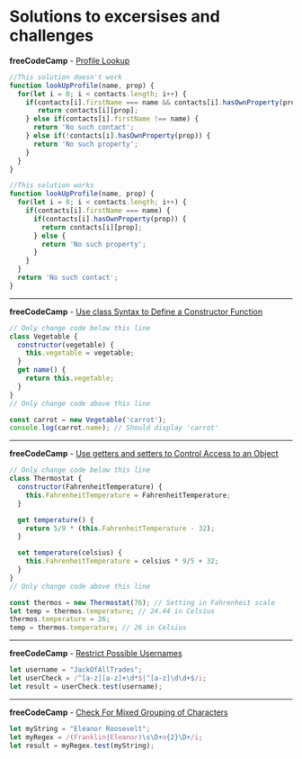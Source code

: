 # Solutions to excersises and challenges

**freeCodeCamp** - [Profile Lookup](https://www.freecodecamp.org/learn/javascript-algorithms-and-data-structures/basic-javascript/profile-lookup)

```js
//This solution doesn't work
function lookUpProfile(name, prop) {
  for(let i = 0; i < contacts.length; i++) {
    if(contacts[i].firstName === name && contacts[i].hasOwnProperty(prop)) {
       return contacts[i][prop];   
    } else if(contacts[i].firstName !== name) {
      return 'No such contact';
    } else if(!contacts[i].hasOwnProperty(prop)) {
      return 'No such property';
    }
  }
}

//This solution works
function lookUpProfile(name, prop) {
  for(let i = 0; i < contacts.length; i++) {
    if(contacts[i].firstName === name) {
      if(contacts[i].hasOwnProperty(prop)) {
        return contacts[i][prop];
      } else {
        return 'No such property'; 
      }   
    }  
  }
  return 'No such contact';
}
```
---
**freeCodeCamp** - [Use class Syntax to Define a Constructor Function](https://www.freecodecamp.org/learn/javascript-algorithms-and-data-structures/es6/use-class-syntax-to-define-a-constructor-function)

```js
// Only change code below this line
class Vegetable {
  constructor(vegetable) {
    this.vegetable = vegetable;
  }
  get name() {
    return this.vegetable;
  }
}
// Only change code above this line

const carrot = new Vegetable('carrot');
console.log(carrot.name); // Should display 'carrot'
```
 ---

**freeCodeCamp** - [Use getters and setters to Control Access to an Object](https://www.freecodecamp.org/learn/javascript-algorithms-and-data-structures/es6/use-getters-and-setters-to-control-access-to-an-object)

```js
// Only change code below this line
class Thermostat {
  constructor(FahrenheitTemperature) {
    this.FahrenheitTemperature = FahrenheitTemperature;
  }

  get temperature() {
    return 5/9 * (this.FahrenheitTemperature - 32);
  }

  set temperature(celsius) {
    this.FahrenheitTemperature = celsius * 9/5 + 32;
  }
}
// Only change code above this line

const thermos = new Thermostat(76); // Setting in Fahrenheit scale
let temp = thermos.temperature; // 24.44 in Celsius
thermos.temperature = 26;
temp = thermos.temperature; // 26 in Celsius
```
---
**freeCodeCamp** - [Restrict Possible Usernames](https://www.freecodecamp.org/learn/javascript-algorithms-and-data-structures/regular-expressions/restrict-possible-usernames)

```js
let username = "JackOfAllTrades";
let userCheck = /^[a-z][a-z]+\d*$|^[a-z]\d\d+$/i;
let result = userCheck.test(username);
```
---
**freeCodeCamp** - [Check For Mixed Grouping of Characters](https://www.freecodecamp.org/learn/javascript-algorithms-and-data-structures/regular-expressions/check-for-mixed-grouping-of-characters)

```js
let myString = "Eleanor Roosevelt";
let myRegex = /(Franklin|Eleanor)\s\D+o{2}\D+/i; 
let result = myRegex.test(myString);
```